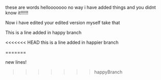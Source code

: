 these are words hellooooooo no way i have added things and you didnt know it!!!!!!


Now i have edited your edited version myself take that


This is a line added in happy branch

<<<<<<< HEAD
this is a line added in happier branch

=======

new lines!
>>>>>>> happyBranch
